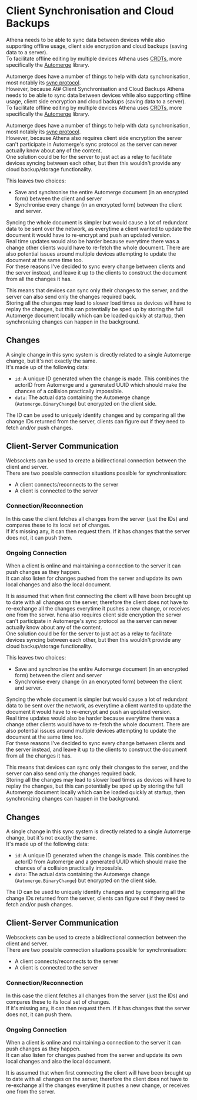 # Client Synchronisation and Cloud Backups
Athena needs to be able to sync data between devices while also supporting offline usage, client side encryption and cloud backups (saving data to a server).  
To facilitate offline editing by multiple devices Athena uses [CRDTs](https://crdt.tech/), more specifically the [Automerge](https://automerge.org/) library.

Automerge does have a number of things to help with data synchronisation, most notably its [sync protocol](https://automerge.org/docs/cookbook/real-time/#sync-protocol).  
However, because At# Client Synchronisation and Cloud Backups
Athena needs to be able to sync data between devices while also supporting offline usage, client side encryption and cloud backups (saving data to a server).  
To facilitate offline editing by multiple devices Athena uses [CRDTs](https://crdt.tech/), more specifically the [Automerge](https://automerge.org/) library.  

Automerge does have a number of things to help with data synchronisation, most notably its [sync protocol](https://automerge.org/docs/cookbook/real-time/#sync-protocol).  
However, because Athena also requires client side encryption the server can't participate in Automerge's sync protocol as the server can never
actually know about any of the content.  
One solution could be for the server to just act as a relay to facilitate devices syncing between each other, but then this wouldn't provide any cloud backup/storage functionality.   

This leaves two choices:
- Save and synchronise the entire Automerge document (in an encrypted form) between the client and server
- Synchronise every change (in an encrypted form) between the client and server.  

Syncing the whole document is simpler but would cause a lot of redundant data to be sent over the network, as everytime a client wanted to update the document
it would have to re-encrypt and push an updated version.  
Real time updates would also be harder because everytime there was a change other clients would have to re-fetch the whole document.
There are also potential issues around multiple devices attempting to update the document at the same time too.  
For these reasons I've decided to sync every change between clients and the server instead, and leave it up to the clients to construct the document from all the changes it has.   

This means that devices can sync only their changes to the server, and the server can also send only the changes required back.  
Storing all the changes may lead to slower load times as devices will have to replay the changes, but this can potentially be sped up by
storing the full Automerge document locally which can be loaded quickly at startup, then synchronizing changes can happen in the background.

## Changes
A single change in this sync system is directly related to a single Automerge change, but it's not exactly the same.  
It's made up of the following data:  
- `id`: A unique ID generated when the change is made. This combines the actorID from Automerge and a generated UUID which
should make the chances of a collision practically impossible.
- `data`: The actual data containing the Automerge change (`Automerge.BinaryChange`) but encrypted on the client side.

The ID can be used to uniquely identify changes and by comparing all the change IDs returned from the server, clients
can figure out if they need to fetch and/or push changes.  

## Client-Server Communication
Websockets can be used to create a bidirectional connection between the client and server.  
There are two possible connection situations possible for synchronisation:
- A client connects/reconnects to the server
- A client is connected to the server

### Connection/Reconnection
In this case the client fetches all changes from the server (just the IDs) and compares these to its local set of changes.  
If it's missing any, it can then request them. If it has changes that the server does not, it can push them.

### Ongoing Connection
When a client is online and maintaining a connection to the server it can push changes as they happen.  
It can also listen for changes pushed from the server and update its own local changes and also the local document.  

It is assumed that when first connecting the client will have been brought up to date with all changes on the server, therefore
the client does not have to re-exchange all the changes everytime it pushes a new change, or receives one from the server.
hena also requires client side encryption the server can't participate in Automerge's sync protocol as the server can never
actually know about any of the content.  
One solution could be for the server to just act as a relay to facilitate devices syncing between each other, but then this wouldn't provide any cloud backup/storage functionality.

This leaves two choices:
- Save and synchronise the entire Automerge document (in an encrypted form) between the client and server
- Synchronise every change (in an encrypted form) between the client and server.

Syncing the whole document is simpler but would cause a lot of redundant data to be sent over the network, as everytime a client wanted to update the document
it would have to re-encrypt and push an updated version.  
Real time updates would also be harder because everytime there was a change other clients would have to re-fetch the whole document.
There are also potential issues around multiple devices attempting to update the document at the same time too.  
For these reasons I've decided to sync every change between clients and the server instead, and leave it up to the clients to construct the document from all the changes it has.

This means that devices can sync only their changes to the server, and the server can also send only the changes required back.  
Storing all the changes may lead to slower load times as devices will have to replay the changes, but this can potentially be sped up by
storing the full Automerge document locally which can be loaded quickly at startup, then synchronizing changes can happen in the background.

## Changes
A single change in this sync system is directly related to a single Automerge change, but it's not exactly the same.  
It's made up of the following data:
- `id`: A unique ID generated when the change is made. This combines the actorID from Automerge and a generated UUID which
  should make the chances of a collision practically impossible.
- `data`: The actual data containing the Automerge change (`Automerge.BinaryChange`) but encrypted on the client side.

The ID can be used to uniquely identify changes and by comparing all the change IDs returned from the server, clients
can figure out if they need to fetch and/or push changes.

## Client-Server Communication
Websockets can be used to create a bidirectional connection between the client and server.  
There are two possible connection situations possible for synchronisation:
- A client connects/reconnects to the server
- A client is connected to the server

### Connection/Reconnection
In this case the client fetches all changes from the server (just the IDs) and compares these to its local set of changes.  
If it's missing any, it can then request them. If it has changes that the server does not, it can push them.

### Ongoing Connection
When a client is online and maintaining a connection to the server it can push changes as they happen.  
It can also listen for changes pushed from the server and update its own local changes and also the local document.

It is assumed that when first connecting the client will have been brought up to date with all changes on the server, therefore
the client does not have to re-exchange all the changes everytime it pushes a new change, or receives one from the server.
